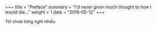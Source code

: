 +++
title = "Preface"
summary = "I'd never given much thought to how I would die..."
weight = 1
date = "2019-05-12"
+++


Tôi chưa từng nghĩ nhiều